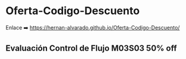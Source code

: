 # Oferta-Codigo-Descuento
Enlace ➡️ https://hernan-alvarado.github.io/Oferta-Codigo-Descuento/
## Evaluación Control de Flujo M03S03 50% off
